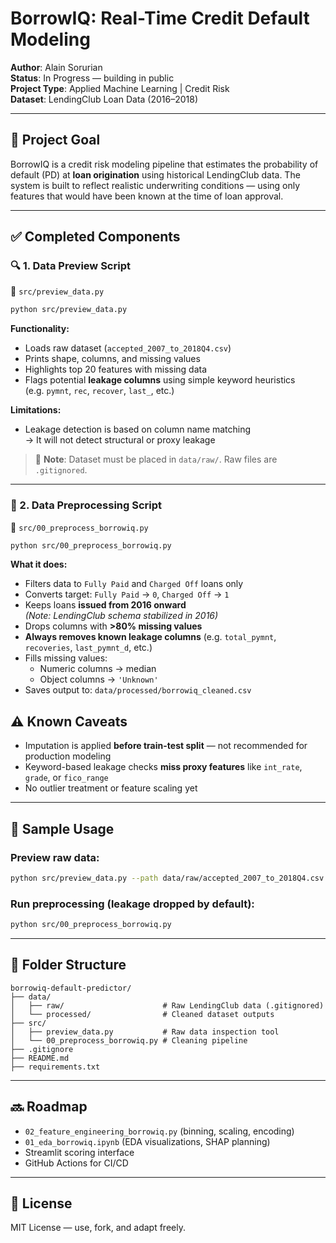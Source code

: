 # BorrowIQ: Real-Time Credit Default Modeling

**Author**: Alain Sorurian  
**Status**: In Progress — building in public  
**Project Type**: Applied Machine Learning | Credit Risk  
**Dataset**: LendingClub Loan Data (2016–2018)

---

## 📌 Project Goal

BorrowIQ is a credit risk modeling pipeline that estimates the probability of default (PD) at **loan origination** using historical LendingClub data. The system is built to reflect realistic underwriting conditions — using only features that would have been known at the time of loan approval.

---

## ✅ Completed Components

### 🔍 1. Data Preview Script

📄 `src/preview_data.py`

```bash
python src/preview_data.py
```

**Functionality:**

- Loads raw dataset (`accepted_2007_to_2018Q4.csv`)
- Prints shape, columns, and missing values
- Highlights top 20 features with missing data
- Flags potential **leakage columns** using simple keyword heuristics  
  (e.g. `pymnt`, `rec`, `recover`, `last_`, etc.)

**Limitations:**

- Leakage detection is based on column name matching  
  → It will not detect structural or proxy leakage

> 📁 **Note**: Dataset must be placed in `data/raw/`. Raw files are `.gitignored`.

---

### 🧹 2. Data Preprocessing Script

📄 `src/00_preprocess_borrowiq.py`

```bash
python src/00_preprocess_borrowiq.py
```

**What it does:**

- Filters data to `Fully Paid` and `Charged Off` loans only
- Converts target: `Fully Paid` → `0`, `Charged Off` → `1`
- Keeps loans **issued from 2016 onward**  
  *(Note: LendingClub schema stabilized in 2016)*
- Drops columns with **>80% missing values**
- **Always removes known leakage columns** (e.g. `total_pymnt`, `recoveries`, `last_pymnt_d`, etc.)
- Fills missing values:
  - Numeric columns → median
  - Object columns → `'Unknown'`
- Saves output to: `data/processed/borrowiq_cleaned.csv`



## ⚠️ Known Caveats

- Imputation is applied **before train-test split** — not recommended for production modeling
- Keyword-based leakage checks **miss proxy features** like `int_rate`, `grade`, or `fico_range`
- No outlier treatment or feature scaling yet

---

## 🧪 Sample Usage

### Preview raw data:

```bash
python src/preview_data.py --path data/raw/accepted_2007_to_2018Q4.csv
```

### Run preprocessing (leakage dropped by default):

```bash
python src/00_preprocess_borrowiq.py
```

---

## 📁 Folder Structure

```
borrowiq-default-predictor/
├── data/
│   ├── raw/                      # Raw LendingClub data (.gitignored)
│   └── processed/                # Cleaned dataset outputs
├── src/
│   ├── preview_data.py           # Raw data inspection tool
│   └── 00_preprocess_borrowiq.py # Cleaning pipeline
├── .gitignore
├── README.md
├── requirements.txt
```

---

## 🔜 Roadmap

- `02_feature_engineering_borrowiq.py` (binning, scaling, encoding)
- `01_eda_borrowiq.ipynb` (EDA visualizations, SHAP planning)
- Streamlit scoring interface
- GitHub Actions for CI/CD

---

## 🪪 License

MIT License — use, fork, and adapt freely.